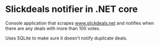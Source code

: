 # Slickdeals notifier in .NET core

Console application that scrapes www.slickdeals.net and notifies when there are any deals with more than 100 votes.

Uses SQLite to make sure it doesn't notify duplicate deals.
